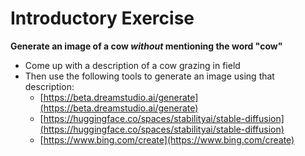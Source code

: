 # Introductory Exercise

**Generate an image of a cow <em>without</em> mentioning the word "cow"**

- Come up with a description of a cow grazing in field 
- Then use the following tools to generate an image using that description:
    - [https://beta.dreamstudio.ai/generate](https://beta.dreamstudio.ai/generate)
    - [https://huggingface.co/spaces/stabilityai/stable-diffusion](https://huggingface.co/spaces/stabilityai/stable-diffusion)
    - [https://www.bing.com/create](https://www.bing.com/create)

